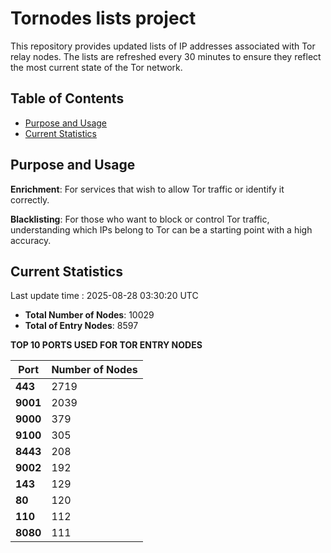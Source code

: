 # Tornodes lists project

This repository provides updated lists of IP addresses associated with Tor relay nodes. The lists are refreshed every 30 minutes to ensure they reflect the most current state of the Tor network.

## Table of Contents

- [Purpose and Usage](#purpose-and-usage)
- [Current Statistics](#current-statistics)


## Purpose and Usage

**Enrichment**: For services that wish to allow Tor traffic or identify it correctly.

**Blacklisting**: For those who want to block or control Tor traffic, understanding which IPs belong to Tor can be a starting point with a high accuracy.

## Current Statistics

Last update time : 2025-08-28 03:30:20 UTC

- **Total Number of Nodes**: 10029
- **Total of Entry Nodes**: 8597

**TOP 10 PORTS USED FOR TOR ENTRY NODES**

| **Port** | **Number of Nodes** |
|------|-----------------|
| **443**   | 2719  |
| **9001**   | 2039  |
| **9000**   | 379  |
| **9100**   | 305  |
| **8443**   | 208  |
| **9002**   | 192  |
| **143**   | 129  |
| **80**   | 120  |
| **110**   | 112  |
| **8080**   | 111  |

